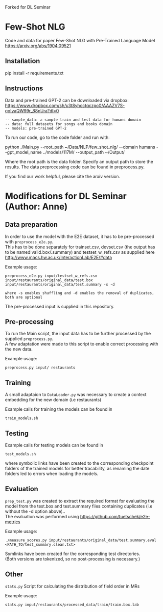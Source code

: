 Forked for DL Seminar

# Few-Shot NLG
Code and data for paper Few-Shot NLG with Pre-Trained Language Model
https://arxiv.org/abs/1904.09521


## Installation
pip install -r requirements.txt

## Instructions
Data and pre-trained GPT-2 can be downloaded via dropbox: https://www.dropbox.com/sh/u3t8yhcctqczpo0/AAAZV7S-qoIyaQW99r_88nUra?dl=0
```
-- sample_data: a sample train and test data for humans domain
-- data: full datasets for songs and books domain
-- models: pre-trained GPT-2 
```
To run our code, go to the code folder and run with: 

python ./Main.py --root_path ~/Data/NLP/few_shot_nlg/ --domain humans --gpt_model_name ../models/117M/ --output_path ~/Output/

Where the root path is the data folder. Specify an output path to store the results. The data preprocessing code can be found in preprocess.py. 

If you find our work helpful, please cite the arxiv version. 

# Modifications for DL Seminar (Author: Anne)

## Data preparation
In order to use the model with the E2E dataset, it has to be pre-processed with ```preprocess_e2e.py```.</br>
This has to be done separately for trainset.csv, devset.csv (the output has to be named valid.box/.summary) and testset_w_refs.csv as supplied here 
http://www.macs.hw.ac.uk/InteractionLab/E2E/#data

Example usage:
```
preprocess_e2e.py input/testset_w_refs.csv input/restaurants/original_data/test.box input/restaurants/original_data/test.summary -s -d

where -s enables shuffling and -d enables the removal of duplicates, both are optional
```
The pre-processed input is supplied in this repository.

## Pre-processing
To run the Main script, the input data has to be further processed by the supplied ```preprocess.py```. </br>
A few adaptation were made to this script to enable correct processing with the new data.

Example usage:

```
preprocess.py input/ restaurants
```

## Training
A small adaptaion to ```DataLoader.py``` was necessary to create a context embedding for the new domain (i.e restaurants)

Example calls for training the models can be found in 

```
train_models.sh
```

## Testing

Example calls for testing models can be found in 

```
test_models.sh
``` 
where symbolic links have been created to the corresponding checkpoint folders of the trained models for better tracability, as renaming the date folders led to errors when loading the models.

## Evaluation
```prep_test.py``` 
was created to extract the required format for evaluating the model from the test.box and test.summary files containing duplicates (i.e without the -d option above)..</br>
The evaluation was performed using https://github.com/tuetschek/e2e-metrics 

Example usage:
```
./measure_scores.py input/restaurants/original_data/test.summary.eval <PATH_TO/test_summary.clean.txt>
```
Symlinks have been created for the corresponding test directories.</br>
(Both versions are tokenized, so no post-processing is necessary.)

## Other
```stats.py```
Script for calculating the distribution of field order in MRs 

Example usage: 
```
stats.py input/restaurants/processed_data/train/train.box.lab
``` 
